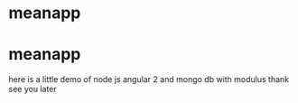 # meanapp
# meanapp

here is a little demo of node js angular 2 and mongo db with modulus thank see you later
